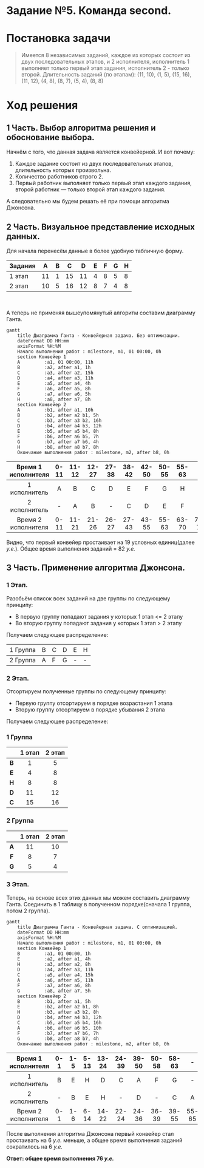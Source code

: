 # Задание №5. Команда second.
# Постановка задачи
> Имеется 8 независимых заданий, каждое из которых состоит из двух последовательных этапов, и 2 исполнителя, исполнитель 1 выполняет только первый этап задания, исполнитель 2 - только второй. Длительность заданий (по этапам): (11, 10), (1, 5), (15, 16), (11, 12), (4, 8), (8, 7), (5, 4), (8, 8)

# Ход решения

## 1 Часть. Выбор алгоритма решения и обоснование выбора. 
Начнём с того, что данная задача является конвейерной. И вот почему:  
1. Каждое задание состоит из двух последовательных этапов, длительность которых произвольна.
2. Количество работников строго 2.
3. Первый работник выполняет только первый этап каждого задания, второй работник — только второй этап каждого задания.

А следовательно мы будем решать её при помощи алгоритма Джонсона.

## 2 Часть. Визуальное представление исходных данных.
Для начала перенесём данные в более удобную табличную форму.

| Задания | A | B | C | D | E | F | G | H |
|---------|---|---|---|---|---|---|---|---|
| 1 этап  | 11| 1 |15 |11 | 4 | 8 | 5 | 8 |
| 2 этап  | 10| 5 |16 |12 | 8 | 7 | 4 | 8 |

  
<br>

А теперь не применяя вышеупомянутый алгоритм составим диаграмму Ганта.  

```mermaid
gantt
    title Диаграмма Ганта - Конвейерная задача. Без оптимизации.
    dateFormat DD HH:mm    
    axisFormat %H:%M
    Начало выполнения работ : milestone, m1, 01 00:00, 0h
    section Конвейер 1
    A         :a1, 01 00:00, 11h
    B         :a2, after a1, 1h
    C         :a3, after a2, 15h
    D         :a4, after a3, 11h
    E         :a5, after a4, 4h
    F         :a6, after a5, 8h
    G         :a7, after a6, 5h
    H         :a8, after a7, 8h
    section Конвейер 2
    A         :b1, after a1, 10h
    B         :b2, after a2 b1, 5h
    C         :b3, after a3 b2, 16h
    D         :b4, after a4 b3, 12h
    E         :b5, after a5 b4, 8h
    F         :b6, after a6 b5, 7h
    G         :b7, after a7 b6, 4h
    H         :b8, after a8 b7, 8h
    Окончание выполнения работ : milestone, m2, after b8, 0h
```

| Время 1 исполнителя |0-11|11-12|12-27|27-38|38-42|42-50|50-55|55-63|-|-|
| :---: | :---: | :---: | :---: | :---: | :---: | :---: | :---: | :---: | :---: | :---: |
| 1 исполнитель|A|B|C|D|E|F|G|H|-|-|
| 2 исполнитель|-|A|B|-|C|D|E|F|G|H|
| Время 2 исполнителя|0-11|11-21|21-26|26-27|27-43|43-55|55-63|63-70|70-74|74-82|

Видно, что первый конвейер простаивает на 19 условных единиц(далее *у.е.*). Общее время выполнения заданий = 82 *у.е.*  
## 3 Часть. Применение алгоритма Джонсона.
### 1 Этап.
Разобьём список всех заданий на две группы по следующему принципу:
+ В первую группу попадают задания у которых 1 этап <= 2 этапу
+ Во вторую группу попадают задания у которых 1 этап > 2 этапу

Получаем следующее распределение:

| <span style="font-weight:normal">1 Группа</span> | <span style="font-weight:normal">B</span> | <span style="font-weight:normal">C</span> | <span style="font-weight:normal">D</span> | <span style="font-weight:normal">E</span> | <span style="font-weight:normal">H</span> |
|----------|---|---|---|---|---|
| 2 Группа | A | F | G | - | - |

### 2 Этап.
Отсортируем полученные группы по следующему принципу:
+ Первую группу отсортируем в порядке возрастания 1 этапа
+ Вторую группу отсортируем в порядке убывания 2 этапа

Получаем следующее распределение:

### 1 Группа
||1 этап|2 этап|
| :---: | :---: | :---: | 
|**B**|1|5|
|**E**|4|8|
|**H**|8|8|
|**D**|11|12|
|**C**|15|16|

### 2 Группа
||1 этап|2 этап|
| :---: | :---: | :---: | 
|**A**|11|10|
|**F**|8|7|
|**G**|5|4|

### 3 Этап.
Теперь, на основе всех этих данных мы можем составить диаграмму Ганта. Соединить в 1 таблицу в полученном порядке(сначала 1 группа, потом 2 группа).

```mermaid
gantt
    title Диаграмма Ганта - Конвейерная задача. С оптимизацией.
    dateFormat DD HH:mm    
    axisFormat %H:%M
    Начало выполнения работ : milestone, m1, 01 00:00, 0h
    section Конвейер 1
    B         :a1, 01 00:00, 1h
    E         :a2, after a1, 4h
    H         :a3, after a2, 8h
    D         :a4, after a3, 11h
    C         :a5, after a4, 15h
    A         :a6, after a5, 11h
    F         :a7, after a6, 8h
    G         :a8, after a7, 5h
    section Конвейер 2
    B         :b1, after a1, 5h
    E         :b2, after a2 b1, 8h
    H         :b3, after a3 b2, 8h
    D         :b4, after a4 b3, 12h
    C         :b5, after a5 b4, 16h
    A         :b6, after a6 b5, 10h
    F         :b7, after a7 b6, 7h
    G         :b8, after a8 b7, 4h
    Окончание выполнения работ : milestone, m2, after b8, 0h
```

| Время 1 исполнителя |0-1|1-5|5-13|13-24|24-39|39-50|50-58|58-63|-|-|-|
| :---: | :---: | :---: | :---: | :---: | :---: | :---: | :---: | :---: | :---: | :---: | :---: |
| 1 исполнитель|B|E|H|D|C|A|F|G|-|-|-|
| 2 исполнитель|-|B|E|H|-|D|-|C|A|F|G|
| Время 2 исполнителя|0-1|1-6|6-14|14-22|22-24|24-36|36-39|39-55|55-65|65-72|72-76|
  
  После выполнения алгоритма Джонсона первый конвейер стал простаивать на 6 *у.е.* меньше, а общее время выполнения заданий сократилось на 6 *у.е.*

**Ответ: общее время выполнения 76 *у.е.***